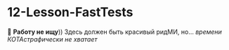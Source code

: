 # 12-Lesson-FastTests
💙
**Работу не ищу**))
Здесь должен быть красивый ридМИ, но...
_времени КОТАстрафически не хватает_

